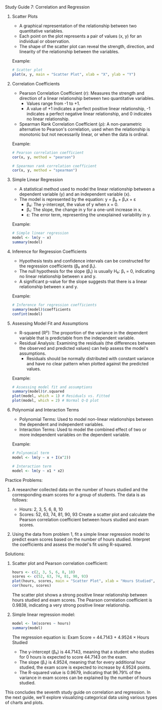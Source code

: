 Study Guide 7: Correlation and Regression

1. Scatter Plots
   - A graphical representation of the relationship between two quantitative variables.
   - Each point on the plot represents a pair of values (x, y) for an individual or observation.
   - The shape of the scatter plot can reveal the strength, direction, and linearity of the relationship between the variables.
   
   Example:
   ```R
   # Scatter plot
   plot(x, y, main = "Scatter Plot", xlab = "X", ylab = "Y")
   ```

2. Correlation Coefficients
   - Pearson Correlation Coefficient (r): Measures the strength and direction of a linear relationship between two quantitative variables.
     - Values range from -1 to +1.
     - A value of +1 indicates a perfect positive linear relationship, -1 indicates a perfect negative linear relationship, and 0 indicates no linear relationship.
   - Spearman Rank Correlation Coefficient (ρ): A non-parametric alternative to Pearson's correlation, used when the relationship is monotonic but not necessarily linear, or when the data is ordinal.
   
   Example:
   ```R
   # Pearson correlation coefficient
   cor(x, y, method = "pearson")
   
   # Spearman rank correlation coefficient
   cor(x, y, method = "spearman")
   ```

3. Simple Linear Regression
   - A statistical method used to model the linear relationship between a dependent variable (y) and an independent variable (x).
   - The model is represented by the equation: y = β₀ + β₁x + ε
     - β₀: The y-intercept, the value of y when x = 0.
     - β₁: The slope, the change in y for a one-unit increase in x.
     - ε: The error term, representing the unexplained variability in y.
   
   Example:
   ```R
   # Simple linear regression
   model <- lm(y ~ x)
   summary(model)
   ```

4. Inference for Regression Coefficients
   - Hypothesis tests and confidence intervals can be constructed for the regression coefficients (β₀ and β₁).
   - The null hypothesis for the slope (β₁) is usually H₀: β₁ = 0, indicating no linear relationship between x and y.
   - A significant p-value for the slope suggests that there is a linear relationship between x and y.
   
   Example:
   ```R
   # Inference for regression coefficients
   summary(model)$coefficients
   confint(model)
   ```

5. Assessing Model Fit and Assumptions
   - R-squared (R²): The proportion of the variance in the dependent variable that is predictable from the independent variable.
   - Residual Analysis: Examining the residuals (the differences between the observed and predicted values) can help assess the model's assumptions.
     - Residuals should be normally distributed with constant variance and have no clear pattern when plotted against the predicted values.
   
   Example:
   ```R
   # Assessing model fit and assumptions
   summary(model)$r.squared
   plot(model, which = 1) # Residuals vs. Fitted
   plot(model, which = 2) # Normal Q-Q plot
   ```

6. Polynomial and Interaction Terms
   - Polynomial Terms: Used to model non-linear relationships between the dependent and independent variables.
   - Interaction Terms: Used to model the combined effect of two or more independent variables on the dependent variable.
   
   Example:
   ```R
   # Polynomial term
   model <- lm(y ~ x + I(x^2))
   
   # Interaction term
   model <- lm(y ~ x1 * x2)
   ```

Practice Problems:

1. A researcher collected data on the number of hours studied and the corresponding exam scores for a group of students. The data is as follows:
   - Hours: 2, 3, 5, 6, 8, 10
   - Scores: 52, 63, 74, 81, 90, 93
   Create a scatter plot and calculate the Pearson correlation coefficient between hours studied and exam scores.

2. Using the data from problem 1, fit a simple linear regression model to predict exam scores based on the number of hours studied. Interpret the coefficients and assess the model's fit using R-squared.

Solutions:

1. Scatter plot and Pearson correlation coefficient:
   ```R
   hours <- c(2, 3, 5, 6, 8, 10)
   scores <- c(52, 63, 74, 81, 90, 93)
   plot(hours, scores, main = "Scatter Plot", xlab = "Hours Studied", ylab = "Exam Score")
   cor(hours, scores)
   ```
   The scatter plot shows a strong positive linear relationship between hours studied and exam scores. The Pearson correlation coefficient is 0.9838, indicating a very strong positive linear relationship.

2. Simple linear regression model:
   ```R
   model <- lm(scores ~ hours)
   summary(model)
   ```
   The regression equation is: Exam Score = 44.7143 + 4.9524 × Hours Studied
   - The y-intercept (β₀) is 44.7143, meaning that a student who studies for 0 hours is expected to score 44.7143 on the exam.
   - The slope (β₁) is 4.9524, meaning that for every additional hour studied, the exam score is expected to increase by 4.9524 points.
   - The R-squared value is 0.9679, indicating that 96.79% of the variance in exam scores can be explained by the number of hours studied.

This concludes the seventh study guide on correlation and regression. In the next guide, we'll explore visualizing categorical data using various types of charts and plots.